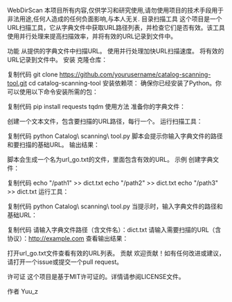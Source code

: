 WebDirScan
本项目所有内容,仅供学习和研究使用,请勿使用项目的技术手段用于非法用途,任何人造成的任何负面影响,与本人无关.
目录扫描工具
这个项目是一个URL扫描工具，它从字典文件中获取URL路径列表，并检查它们是否有效。该工具使用并行处理来提高扫描效率，并将有效的URL记录到文件中。

功能
从提供的字典文件中扫描URL。
使用并行处理加快URL扫描速度。
将有效的URL记录到文件中。
安装
克隆仓库：


复制代码
git clone https://github.com/yourusername/catalog-scanning-tool.git
cd catalog-scanning-tool
安装依赖项：
确保你已经安装了Python。你可以使用以下命令安装所需的包：


复制代码
pip install requests tqdm
使用方法
准备你的字典文件：

创建一个文本文件，包含要扫描的URL路径，每行一个。
运行扫描工具：


复制代码
python Catalog\ scanning\ tool.py
脚本会提示你输入字典文件的路径和要扫描的基础URL。
输出结果：

脚本会生成一个名为url_go.txt的文件，里面包含有效的URL。
示例
创建字典文件：


复制代码
echo "/path1" >> dict.txt
echo "/path2" >> dict.txt
echo "/path3" >> dict.txt
运行工具：


复制代码
python Catalog\ scanning\ tool.py
当提示时，输入字典文件的路径和基础URL：

复制代码
请输入字典文件路径（含文件名）：dict.txt
请输入需要扫描的URL（含协议）：http://example.com
查看输出结果：

打开url_go.txt文件查看有效的URL列表。
贡献
欢迎贡献！如有任何改进或建议，请打开一个issue或提交一个pull request。

许可证
这个项目是基于MIT许可证的。详情请参阅LICENSE文件。

作者
Yuu_z
